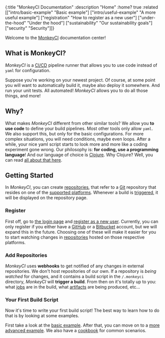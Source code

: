 {:title "MonkeyCI Documentation"
 :description "Home"
 :home? true
 :related [["intro/basic-example" "Basic example"]
           ["intro/useful-example" "A more useful example"]
	   ["registration" "How to register as a new user"]
	   ["under-the-hood" "Under the hood"]
	   ["sustainability" "Our sustainability goals"]
	   ["security" "Security"]]}

Welcome to the [MonkeyCI](https://monkeyci.com) documentation center!

## What is MonkeyCI?

*MonkeyCI* is a [CI/CD](https://en.wikipedia.org/wiki/CI/CD) pipeline runner that allows
you to use code instead of `yaml` for configuration.

Suppose you're working on your newest project.  Of course, at some point you will want
to automatically build it, maybe also deploy it somewhere.  And run your unit tests.
All automated!  *MonkeyCI* allows you to do all those things, and more!

## Why?

What makes *MonkeyCI* different from other similar tools?  We allow you **to use code**
to define your build pipelines.  Most other tools only allow `yaml`.  We also support
this, but only for the basic configurations.  For more complex situations, you will
need conditions, maybe even loops.  After a while, your nice yaml script starts to
look more and more like a coding experiment gone wrong.  Our philosophy is: **for
coding, use a programming language**!  And our language of choice is [Clojure](https://clojure.org).
Why Clojure?  Well, you can read [all about that here](why-clojure/).

## Getting Started

In *MonkeyCI*, you can create [repositories](repos/), that refer to a
[Git](https://en.wikipedia.org/wiki/Git) repository that resides on one of the [supported
platforms](platforms/).  Whenever a build is [triggered](triggers/), it
will be displayed on the repository page.

### Register

First off, go to [the login page](https://app.monkeyci.com/login) and [register as a new
user](registration/).  Currently, you can only register if you either have a
[GitHub](https://github.com) or a [Bitbucket](https://bitbucket.org) account, but we will
expand this in the future.  Choosing one of these will make it easier for you to start
watching changes in [repositories](repos/) hosted on those respective platforms.

### Add Repositories

*MonkeyCI* uses **webhooks** to get notified of any changes in external repositories.  We
don't host repositories of our own.  If a repository is *being watched* for changes, and it
contains a build script in the `/.monkeyci` directory, *MonkeyCI* will **trigger a build**.
From then on it's totally up to you: what [jobs](jobs/) are in the build, what
[artifacts](artifacts/) are being produced, etc...

### Your First Build Script

Now it's time to write your first build script!  The best way to learn how to do that is
by looking at some examples.

First take a look at the [basic example](intro/basic-example/).  After that, you can
move on to a [more advanced example](intro/useful-example/).  We also have a [cookbook](cookbook/)
for common scenarios.
